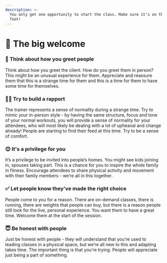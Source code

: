 ```yaml
---
description: >-
  You only get one opportunity to start the class. Make sure it's on the right
  foot!
---
```


# 🤗 The big welcome

### 👋 Think about how you greet people

Think about how you greet the client. How do you greet them in person? This might be an unusual experience for them. Appreciate and reassure them that this is a strange time for them and this is a time for them to have some time for themselves.

### 👷‍♀️ Try to build a rapport

The trainer represents a sense of normality during a strange time. Try to mimic your in-person style - by having the same structure, focus and tone of your normal workouts, you will provide a sense of normality for your attendees, who will most likely be dealing with a lot of upheaval and change already! People are starting to find their feed at this time. Try to be a sense of comfort.

### 😊 It's a privilege for you

It’s a privilege to be invited into people’s homes. You might see kids joining in, spouses taking part. This is a chance for you to inspire the whole family in fitness. Encourage attendees to share physical activity and movement with their family members - we’re all in this together.

### ✅ Let people know they've made the right choice

People come to you for a reason. There are on-demand classes, there is running, there are weights that people can buy, but there is a reason people still look for the live, personal experience. You want them to have a great time. Welcome them at the start of the session.

### 😇 Be honest with people

Just be honest with people - they will understand that you’re used to leading classes in a physical space, but we’re all new to this and adapting takes time. The important thing is that you’re trying. People will appreciate just being a part of something.

